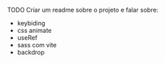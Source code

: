 TODO Criar um readme sobre o projeto e falar sobre:
* keybiding
* css animate
* useRef
* sass com vite
* backdrop
